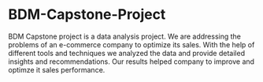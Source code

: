 # BDM-Capstone-Project
BDM Capstone project is a data analysis project. We are addressing the problems of an e-commerce company to optimize its sales. With the help of different tools and techniques we analyzed the data and provide detailed insights and recommendations. Our results helped company to improve and optimze it sales performance. 
